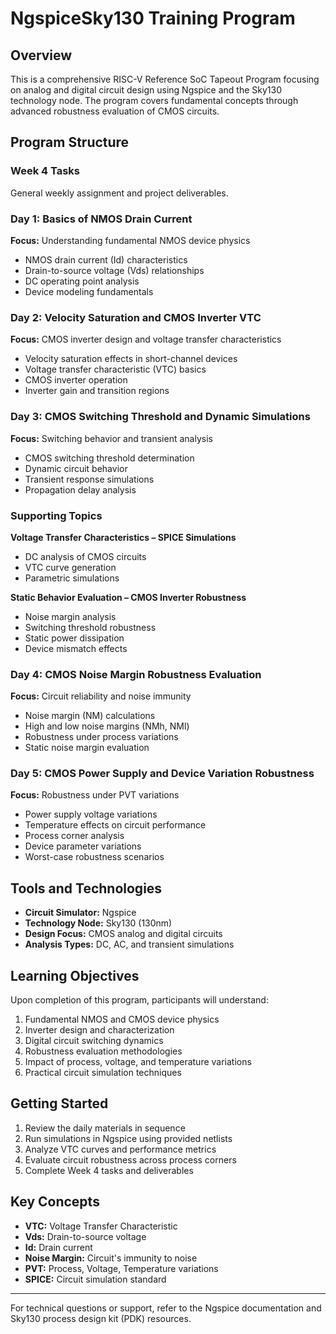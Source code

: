
# NgspiceSky130 Training Program

## Overview

This is a comprehensive RISC-V Reference SoC Tapeout Program focusing on analog and digital circuit design using Ngspice and the Sky130 technology node. The program covers fundamental concepts through advanced robustness evaluation of CMOS circuits.

## Program Structure

### Week 4 Tasks
General weekly assignment and project deliverables.

### Day 1: Basics of NMOS Drain Current
**Focus:** Understanding fundamental NMOS device physics

- NMOS drain current (Id) characteristics
- Drain-to-source voltage (Vds) relationships
- DC operating point analysis
- Device modeling fundamentals

### Day 2: Velocity Saturation and CMOS Inverter VTC
**Focus:** CMOS inverter design and voltage transfer characteristics

- Velocity saturation effects in short-channel devices
- Voltage transfer characteristic (VTC) basics
- CMOS inverter operation
- Inverter gain and transition regions

### Day 3: CMOS Switching Threshold and Dynamic Simulations
**Focus:** Switching behavior and transient analysis

- CMOS switching threshold determination
- Dynamic circuit behavior
- Transient response simulations
- Propagation delay analysis

### Supporting Topics

**Voltage Transfer Characteristics – SPICE Simulations**
- DC analysis of CMOS circuits
- VTC curve generation
- Parametric simulations

**Static Behavior Evaluation – CMOS Inverter Robustness**
- Noise margin analysis
- Switching threshold robustness
- Static power dissipation
- Device mismatch effects

### Day 4: CMOS Noise Margin Robustness Evaluation
**Focus:** Circuit reliability and noise immunity

- Noise margin (NM) calculations
- High and low noise margins (NMh, NMl)
- Robustness under process variations
- Static noise margin evaluation

### Day 5: CMOS Power Supply and Device Variation Robustness
**Focus:** Robustness under PVT variations

- Power supply voltage variations
- Temperature effects on circuit performance
- Process corner analysis
- Device parameter variations
- Worst-case robustness scenarios

## Tools and Technologies

- **Circuit Simulator:** Ngspice
- **Technology Node:** Sky130 (130nm)
- **Design Focus:** CMOS analog and digital circuits
- **Analysis Types:** DC, AC, and transient simulations

## Learning Objectives

Upon completion of this program, participants will understand:

1. Fundamental NMOS and CMOS device physics
2. Inverter design and characterization
3. Digital circuit switching dynamics
4. Robustness evaluation methodologies
5. Impact of process, voltage, and temperature variations
6. Practical circuit simulation techniques

## Getting Started

1. Review the daily materials in sequence
2. Run simulations in Ngspice using provided netlists
3. Analyze VTC curves and performance metrics
4. Evaluate circuit robustness across process corners
5. Complete Week 4 tasks and deliverables

## Key Concepts

- **VTC:** Voltage Transfer Characteristic
- **Vds:** Drain-to-source voltage
- **Id:** Drain current
- **Noise Margin:** Circuit's immunity to noise
- **PVT:** Process, Voltage, Temperature variations
- **SPICE:** Circuit simulation standard

---

For technical questions or support, refer to the Ngspice documentation and Sky130 process design kit (PDK) resources.
